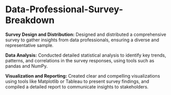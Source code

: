 # Data-Professional-Survey-Breakdown

**Survey Design and Distribution:** Designed and distributed a comprehensive survey to gather insights from data professionals, ensuring a diverse and representative sample.

**Data Analysis:** Conducted detailed statistical analysis to identify key trends, patterns, and correlations in the survey responses, using tools such as pandas and NumPy.

**Visualization and Reporting:** Created clear and compelling visualizations using tools like Matplotlib or Tableau to present survey findings, and compiled a detailed report to communicate insights to stakeholders.
